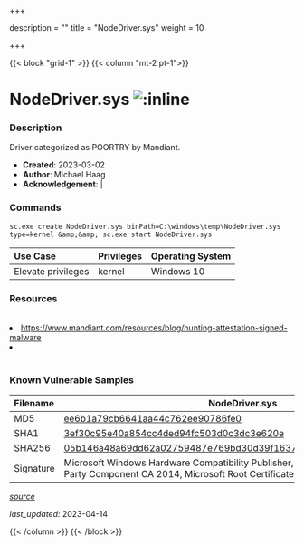 +++

description = ""
title = "NodeDriver.sys"
weight = 10

+++


{{< block "grid-1" >}}
{{< column "mt-2 pt-1">}}


# NodeDriver.sys ![:inline](/images/twitter_verified.png) 


### Description

Driver categorized as POORTRY by Mandiant.

- **Created**: 2023-03-02
- **Author**: Michael Haag
- **Acknowledgement**:  | [](https://twitter.com/)

### Commands

```
sc.exe create NodeDriver.sys binPath=C:\windows\temp\NodeDriver.sys type=kernel &amp;&amp; sc.exe start NodeDriver.sys
```

| Use Case | Privileges | Operating System | 
|:---- | ---- | ---- |
| Elevate privileges | kernel | Windows 10 |

### Resources
<br>
<li><a href="https://www.mandiant.com/resources/blog/hunting-attestation-signed-malware">https://www.mandiant.com/resources/blog/hunting-attestation-signed-malware</a></li>
<li><a href=""></a></li>
<br>

### Known Vulnerable Samples

| Filename | NodeDriver.sys |
|:---- | ---- | 
| MD5 | <a href="https://www.virustotal.com/gui/file/ee6b1a79cb6641aa44c762ee90786fe0">ee6b1a79cb6641aa44c762ee90786fe0</a> |
| SHA1 | <a href="https://www.virustotal.com/gui/file/3ef30c95e40a854cc4ded94fc503d0c3dc3e620e">3ef30c95e40a854cc4ded94fc503d0c3dc3e620e</a> |
| SHA256 | <a href="https://www.virustotal.com/gui/file/05b146a48a69dd62a02759487e769bd30d39f16374bc76c86453b4ae59e7ffa4">05b146a48a69dd62a02759487e769bd30d39f16374bc76c86453b4ae59e7ffa4</a> |
| Signature | Microsoft Windows Hardware Compatibility Publisher, Microsoft Windows Third Party Component CA 2014, Microsoft Root Certificate Authority 2010   |


[*source*](https://github.com/magicsword-io/LOLDrivers/tree/main/yaml/nodedriver.yaml)

*last_updated:* 2023-04-14








{{< /column >}}
{{< /block >}}
